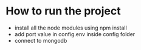 # How to run the project

- install all the node modules using npm install
- add port value in config.env inside config folder
- connect to mongodb